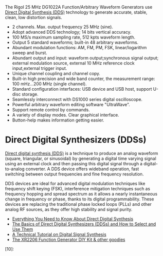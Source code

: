 
The Rigol 25 MHz DG1022A Function/Arbitrary Waveform Generators
use [Direct Digital Synthesis (DDS)][01]
technology to generate accurate, stable, clean, low distortion signals.

* 2 channels. Max. output frequency 25 MHz (sine).
* Adopt advanced DDS technology; 14 bits vertical accuracy.
* 100 MS/s maximum sampling rate, 512 kpts waveform length.
* Output 5 standard waveforms; built-in 48 arbitrary waveforms.
* Abundant modulation functions: AM, FM, PM, FSK, linear/logarithm sweep and burst.
* Abundant output and input: waveform output;synchronous signal output; external modulation source, external 10 MHz reference clock input,external trigger input.
* Unique channel coupling and channel copy.
* Built-in high precision and wide band counter, the measurement range: 100 mHz...200 MHz (single channel).
* Standard configuration interfaces: USB device and USB host, support U-disc storage.
* Seamlessly interconnect with DS1000 series digital oscilloscope.
* Powerful arbitrary waveform editing software "UltraWave".
* Support remote control by commands.
* A variety of display modes. Clear graphical interface.
* Button-help makes information getting easier.

# Direct Digital Synthesizers (DDSs)
[Direct digital synthesis (DDS)][01] is a technique to produce an analog waveform
(square, triangular, or sinusoidal)
by generating a digital time varying signal using an external clock
and then passing this digital signal through a digital-to-analog converter.
A DDS device offers wideband operation,
fast switching between output frequencies and fine frequency resolution.

DDS devices are ideal for advanced digital modulation techniques
like frequency shift keying (FSK), interference mitigation techniques such as frequency hopping
and spread spectrum as it allows a nearly instantaneous change
in frequency or phase, thanks to its digital programmability.
These devices are replacing the traditional phase locked loops (PLLs) and other analog RF sources,
as they offer high stability and signal purity.

* [Everything You Need to Know About Direct Digital Synthesis](https://www.allaboutcircuits.com/technical-articles/direct-digital-synthesis/)
* [The Basics of Direct Digital Synthesizers (DDSs) and How to Select and Use Them](https://www.digikey.com/en/articles/the-basics-of-direct-digital-synthesizers-ddss)
* [A Technical Tutorial on Digital Signal Synthesis](https://www.analog.com/media/cn/training-seminars/tutorials/450968421DDS_Tutorial_rev12-2-99.pdf)
* [The XR2206 Function Generator DIY Kit & other goodies](https://www.electroschematics.com/function-generator/)



[01]:https://www.everythingrf.com/community/what-is-direct-digital-synthesis
[02]:
[03]:
[04]:
[05]:
[06]:
[07]:
[08]:
[09]:
[10]:
